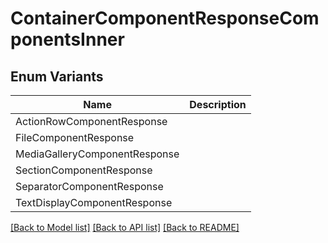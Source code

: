 # ContainerComponentResponseComponentsInner

## Enum Variants

| Name | Description |
|---- | -----|
| ActionRowComponentResponse |  |
| FileComponentResponse |  |
| MediaGalleryComponentResponse |  |
| SectionComponentResponse |  |
| SeparatorComponentResponse |  |
| TextDisplayComponentResponse |  |

[[Back to Model list]](../README.md#documentation-for-models) [[Back to API list]](../README.md#documentation-for-api-endpoints) [[Back to README]](../README.md)


